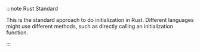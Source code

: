 :::note Rust Standard

This is the standard approach to do initialization in Rust. Different languages might use different methods, such as
directly calling an initialization function.

:::
